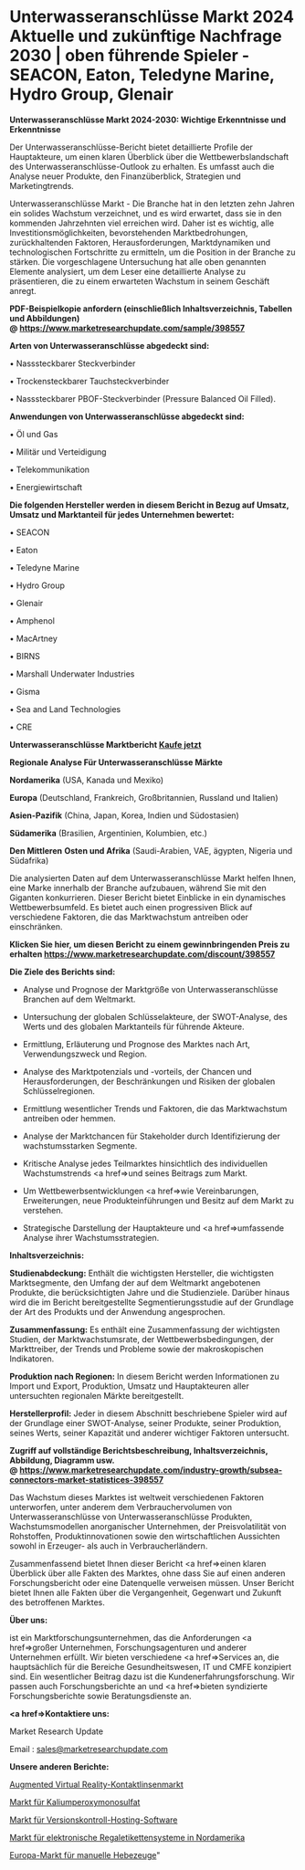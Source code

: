 # Unterwasseranschlüsse Markt 2024 Aktuelle und zukünftige Nachfrage 2030 | oben führende Spieler - SEACON, Eaton, Teledyne Marine, Hydro Group, Glenair

<strong>Unterwasseranschlüsse Markt 2024-2030: Wichtige Erkenntnisse und Erkenntnisse</strong>

Der Unterwasseranschlüsse-Bericht bietet detaillierte Profile der Hauptakteure, um einen klaren Überblick über die Wettbewerbslandschaft des Unterwasseranschlüsse-Outlook zu erhalten. Es umfasst auch die Analyse neuer Produkte, den Finanzüberblick, Strategien und Marketingtrends.

Unterwasseranschlüsse Markt - Die Branche hat in den letzten zehn Jahren ein solides Wachstum verzeichnet, und es wird erwartet, dass sie in den kommenden Jahrzehnten viel erreichen wird. Daher ist es wichtig, alle Investitionsmöglichkeiten, bevorstehenden Marktbedrohungen, zurückhaltenden Faktoren, Herausforderungen, Marktdynamiken und technologischen Fortschritte zu ermitteln, um die Position in der Branche zu stärken. Die vorgeschlagene Untersuchung hat alle oben genannten Elemente analysiert, um dem Leser eine detaillierte Analyse zu präsentieren, die zu einem erwarteten Wachstum in seinem Geschäft anregt.

<strong><b>PDF-Beispielkopie anfordern (einschließlich Inhaltsverzeichnis, Tabellen und Abbildungen) @ </b></strong><strong><a href=https://www.marketresearchupdate.com/sample/398557><strong>https://www.marketresearchupdate.com/sample/398557</u></a></strong></strong>

<strong>Arten von Unterwasseranschlüsse abgedeckt sind:</strong>

• Nasssteckbarer Steckverbinder

• Trockensteckbarer Tauchsteckverbinder

• Nasssteckbarer PBOF-Steckverbinder (Pressure Balanced Oil Filled).

<strong>Anwendungen von Unterwasseranschlüsse abgedeckt sind:</strong>

• Öl und Gas

• Militär und Verteidigung

• Telekommunikation

• Energiewirtschaft

<strong>Die folgenden Hersteller werden in diesem Bericht in Bezug auf Umsatz, Umsatz und Marktanteil für jedes Unternehmen bewertet:</strong>

• SEACON

• Eaton

• Teledyne Marine

• Hydro Group

• Glenair

• Amphenol

• MacArtney

• BIRNS

• Marshall Underwater Industries

• Gisma

• Sea and Land Technologies

• CRE

<strong>Unterwasseranschlüsse Marktbericht <a href=https://www.marketresearchupdate.com/buynow/398557>Kaufe jetzt</a></strong>

<strong>Regionale Analyse Für Unterwasseranschlüsse Märkte</strong>

<strong>Nordamerika</strong> (USA, Kanada und Mexiko)

<strong>Europa</strong> (Deutschland, Frankreich, Großbritannien, Russland und Italien)

<strong>Asien-Pazifik</strong> (China, Japan, Korea, Indien und Südostasien)

<strong>Südamerika</strong> (Brasilien, Argentinien, Kolumbien, etc.)

<strong>Den Mittleren</strong> <strong>Osten und Afrika</strong> (Saudi-Arabien, VAE, ägypten, Nigeria und Südafrika)

Die analysierten Daten auf dem Unterwasseranschlüsse Markt helfen Ihnen, eine Marke innerhalb der Branche aufzubauen, während Sie mit den Giganten konkurrieren. Dieser Bericht bietet Einblicke in ein dynamisches Wettbewerbsumfeld. Es bietet auch einen progressiven Blick auf verschiedene Faktoren, die das Marktwachstum antreiben oder einschränken.

<strong>Klicken Sie hier, um diesen Bericht zu einem gewinnbringenden Preis zu erhalten
</strong><strong><a href=https://www.marketresearchupdate.com/discount/398557>https://www.marketresearchupdate.com/discount/398557</b></u></strong></a>

<strong>Die Ziele des Berichts sind:</strong>

- Analyse und Prognose der Marktgröße von Unterwasseranschlüsse Branchen auf dem Weltmarkt.

- Untersuchung der globalen Schlüsselakteure, der SWOT-Analyse, des Werts und des globalen Marktanteils für führende Akteure.

- Ermittlung, Erläuterung und Prognose des Marktes nach Art, Verwendungszweck und Region.

- Analyse des Marktpotenzials und -vorteils, der Chancen und Herausforderungen, der Beschränkungen und Risiken der globalen Schlüsselregionen.

- Ermittlung wesentlicher Trends und Faktoren, die das Marktwachstum antreiben oder hemmen.

- Analyse der Marktchancen für Stakeholder durch Identifizierung der wachstumsstarken Segmente.

- Kritische Analyse jedes Teilmarktes hinsichtlich des individuellen Wachstumstrends <a href=>und</a> seines Beitrags zum Markt.

- Um Wettbewerbsentwicklungen <a href=>wie</a> Vereinbarungen, Erweiterungen, neue Produkteinführungen und Besitz auf dem Markt zu verstehen.

- Strategische Darstellung der Hauptakteure und <a href=>umfas</a>sende Analyse ihrer Wachstumsstrategien.

<strong>Inhaltsverzeichnis:</strong>

<strong>Studienabdeckung:</strong> Enthält die wichtigsten Hersteller, die wichtigsten Marktsegmente, den Umfang der auf dem Weltmarkt angebotenen Produkte, die berücksichtigten Jahre und die Studienziele. Darüber hinaus wird die im Bericht bereitgestellte Segmentierungsstudie auf der Grundlage der Art des Produkts und der Anwendung angesprochen.

<strong>Zusammenfassung:</strong> Es enthält eine Zusammenfassung der wichtigsten Studien, der Marktwachstumsrate, der Wettbewerbsbedingungen, der Markttreiber, der Trends und Probleme sowie der makroskopischen Indikatoren.

<strong>Produktion nach Regionen:</strong> In diesem Bericht werden Informationen zu Import und Export, Produktion, Umsatz und Hauptakteuren aller untersuchten regionalen Märkte bereitgestellt.

<strong>Herstellerprofil:</strong> Jeder in diesem Abschnitt beschriebene Spieler wird auf der Grundlage einer SWOT-Analyse, seiner Produkte, seiner Produktion, seines Werts, seiner Kapazität und anderer wichtiger Faktoren untersucht.

<strong><b>Zugriff auf vollständige Berichtsbeschreibung, Inhaltsverzeichnis, Abbildung, Diagramm usw. @ </b></strong><strong><a href=https://www.marketresearchupdate.com/industry-growth/subsea-connectors-market-statistices-398557>https://www.marketresearchupdate.com/industry-growth/subsea-connectors-market-statistices-398557</a></strong>

Das Wachstum dieses Marktes ist weltweit verschiedenen Faktoren unterworfen, unter anderem dem Verbrauchervolumen von Unterwasseranschlüsse von Unterwasseranschlüsse Produkten, Wachstumsmodellen anorganischer Unternehmen, der Preisvolatilität von Rohstoffen, Produktinnovationen sowie den wirtschaftlichen Aussichten sowohl in Erzeuger- als auch in Verbraucherländern.

Zusammenfassend bietet Ihnen dieser Bericht <a href=>einen</a> klaren Überblick über alle Fakten des Marktes, ohne dass Sie auf einen anderen Forschungsbericht oder eine Datenquelle verweisen müssen. Unser Bericht bietet Ihnen alle Fakten über die Vergangenheit, Gegenwart und Zukunft des betroffenen Marktes.

<strong>Über uns:</strong>

 ist ein Marktforschungsunternehmen, das die Anforderungen <a href=>großer</a> Unternehmen, Forschungsagenturen und anderer Unternehmen erfüllt. Wir bieten verschiedene <a href=>Services</a> an, die hauptsächlich für die Bereiche Gesundheitswesen, IT und CMFE konzipiert sind. Ein wesentlicher Beitrag dazu ist die Kundenerfahrungsforschung. Wir passen auch Forschungsberichte an und <a href=>bieten</a> syndizierte Forschungsberichte sowie Beratungsdienste an.

<strong><a href=>Kontaktiere uns:</a></strong>

Market Research Update

Email : sales@marketresearchupdate.com

<strong>Unsere anderen Berichte:</strong>

<a href=https://www.linkedin.com/pulse/augmented-virtual-reality-contact-lens-market-1f>Augmented Virtual Reality-Kontaktlinsenmarkt</a>

<a href=https://www.linkedin.com/pulse/potassium-peroxymonosulfate-market-2023-remarking>Markt für Kaliumperoxymonosulfat</a>

<a href=https://www.linkedin.com/pulse/version-control-hosting-software-market-research>Markt für Versionskontroll-Hosting-Software</a>

<a href=https://www.linkedin.com/pulse/north-america-electronic-shelf-label-system-market-2023>Markt für elektronische Regaletikettensysteme in Nordamerika</a>

<a href=https://www.linkedin.com/pulse/europe-manual-hoistmarket-see-massive-growth-2030-top>Europa-Markt für manuelle Hebezeuge</a>"
